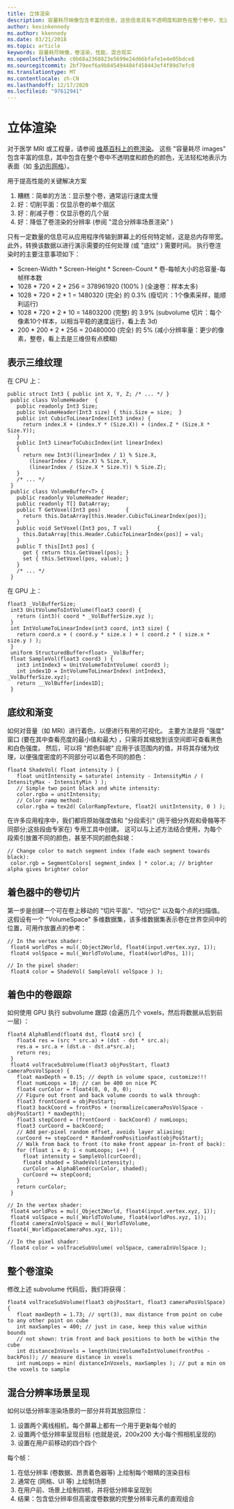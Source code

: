 ```yaml
---
title: 立体渲染
description: 容量耗尽映像包含丰富的信息，这些信息具有不透明度和颜色在整个卷中，无法轻松地表示为表面。 了解如何在 Windows Mixed Reality 内有效呈现容量耗尽映像。
author: kevinkennedy
ms.author: kkennedy
ms.date: 03/21/2018
ms.topic: article
keywords: 容量耗尽映像，卷渲染，性能，混合现实
ms.openlocfilehash: c0b68a2368823e5699e24d66bfafe1e4e05bdce8
ms.sourcegitcommit: 2bf79eef6a9b845494484f458443ef4f89d7efc0
ms.translationtype: MT
ms.contentlocale: zh-CN
ms.lasthandoff: 12/17/2020
ms.locfileid: "97612941"
---
```

# <a name="volume-rendering"></a>立体渲染

对于医学 MRI 或工程量，请参阅 [维基百科上的卷渲染](https://en.wikipedia.org/wiki/Volume_rendering)。 这些 "容量耗尽 images" 包含丰富的信息，其中包含在整个卷中不透明度和颜色的颜色，无法轻松地表示为表面（如 [多边形网格](https://en.wikipedia.org/wiki/Polygon_mesh)）。

用于提高性能的关键解决方案
1. 糟糕：简单的方法：显示整个卷，通常运行速度太慢
2. 好：切削平面：仅显示卷的单个扇区
3. 好：削减子卷：仅显示卷的几个层
4. 好：降低了卷渲染的分辨率 (参阅 "混合分辨率场景渲染" ) 

只有一定数量的信息可从应用程序传输到屏幕上的任何特定帧，这是总内存带宽。 此外，转换该数据以进行演示需要的任何处理 (或 "底纹" ) 需要时间。 执行卷渲染时的主要注意事项如下：
* Screen-Width * Screen-Height * Screen-Count * 卷-每帧大小的总容量-每帧样本数
* 1028 * 720 * 2 * 256 = 378961920 (100% )  (全速卷：样本太多) 
* 1028 * 720 * 2 * 1 = 1480320 (完全) 的 0.3% (瘦切片：1个像素采样，能顺利运行) 
* 1028 * 720 * 2 * 10 = 14803200 (完整) 的 3.9% (subvolume 切片：每个像素10个样本，以相当平稳的速度运行，看上去 3d) 
* 200 * 200 * 2 * 256 = 20480000 (完全) 的 5% (减小分辨率量：更少的像素，整卷，看上去是三维但有点模糊) 

## <a name="representing-3d-textures"></a>表示三维纹理

在 CPU 上：

```
public struct Int3 { public int X, Y, Z; /* ... */ }
 public class VolumeHeader  {
   public readonly Int3 Size;
   public VolumeHeader(Int3 size) { this.Size = size;  }
   public int CubicToLinearIndex(Int3 index) {
     return index.X + (index.Y * (Size.X)) + (index.Z * (Size.X * Size.Y));
   }
   public Int3 LinearToCubicIndex(int linearIndex)
   {
     return new Int3((linearIndex / 1) % Size.X,
       (linearIndex / Size.X) % Size.Y,
       (linearIndex / (Size.X * Size.Y)) % Size.Z);
   }
   /* ... */
 }
 public class VolumeBuffer<T> {
   public readonly VolumeHeader Header;
   public readonly T[] DataArray;
   public T GetVoxel(Int3 pos)        {
     return this.DataArray[this.Header.CubicToLinearIndex(pos)];
   }
   public void SetVoxel(Int3 pos, T val)        {
     this.DataArray[this.Header.CubicToLinearIndex(pos)] = val;
   }
   public T this[Int3 pos] {
     get { return this.GetVoxel(pos); }
     set { this.SetVoxel(pos, value); }
   }
   /* ... */
 }
```

在 GPU 上：

```
float3 _VolBufferSize;
 int3 UnitVolumeToIntVolume(float3 coord) {
   return (int3)( coord * _VolBufferSize.xyz );
 }
 int IntVolumeToLinearIndex(int3 coord, int3 size) {
   return coord.x + ( coord.y * size.x ) + ( coord.z * ( size.x * size.y ) );
 }
 uniform StructuredBuffer<float> _VolBuffer;
 float SampleVol(float3 coord3 ) {
   int3 intIndex3 = UnitVolumeToIntVolume( coord3 );
   int index1D = IntVolumeToLinearIndex( intIndex3, _VolBufferSize.xyz);
   return __VolBuffer[index1D];
 }
```

## <a name="shading-and-gradients"></a>底纹和渐变

如何对音量（如 MRI）进行着色，以便进行有用的可视化。 主要方法是将 "强度" 窗口 (要在其中查看亮度的最小值和最大) ，只需将其缩放到该空间即可查看黑色和白色强度。 然后，可以将 "颜色斜坡" 应用于该范围内的值，并将其存储为纹理，以便强度密度的不同部分可以着色不同的颜色：

```
float4 ShadeVol( float intensity ) {
   float unitIntensity = saturate( intensity - IntensityMin / ( IntensityMax - IntensityMin ) );
   // Simple two point black and white intensity:
   color.rgba = unitIntensity;
   // Color ramp method:
   color.rgba = tex2d( ColorRampTexture, float2( unitIntensity, 0 ) );
```

在许多应用程序中，我们都将原始强度值和 "分段索引" (用于细分外观和骨骼等不同部分;这些段由专家在) 专用工具中创建。 这可以与上述方法结合使用，为每个段索引放置不同的颜色，甚至不同的颜色斜坡：

```
// Change color to match segment index (fade each segment towards black):
 color.rgb = SegmentColors[ segment_index ] * color.a; // brighter alpha gives brighter color
```

## <a name="volume-slicing-in-a-shader"></a>着色器中的卷切片

第一步是创建一个可在卷上移动的 "切片平面"、"切分它" 以及每个点的扫描值。 这假设有一个 "VolumeSpace" 多维数据集，该多维数据集表示卷在世界空间中的位置，可用作放置点的参考：

```
// In the vertex shader:
 float4 worldPos = mul(_Object2World, float4(input.vertex.xyz, 1));
 float4 volSpace = mul(_WorldToVolume, float4(worldPos, 1));
```

```
// In the pixel shader:
 float4 color = ShadeVol( SampleVol( volSpace ) );
```

## <a name="volume-tracing-in-shaders"></a>着色中的卷跟踪

如何使用 GPU 执行 subvolume 跟踪 (会遍历几个 voxels，然后将数据从后到前一层) ：

```
float4 AlphaBlend(float4 dst, float4 src) {
   float4 res = (src * src.a) + (dst - dst * src.a);
   res.a = src.a + (dst.a - dst.a*src.a);
   return res;
 }
 float4 volTraceSubVolume(float3 objPosStart, float3 cameraPosVolSpace) {
   float maxDepth = 0.15; // depth in volume space, customize!!!
   float numLoops = 10; // can be 400 on nice PC
   float4 curColor = float4(0, 0, 0, 0);
   // Figure out front and back volume coords to walk through:
   float3 frontCoord = objPosStart;
   float3 backCoord = frontPos + (normalize(cameraPosVolSpace - objPosStart) * maxDepth);
   float3 stepCoord = (frontCoord - backCoord) / numLoops;
   float3 curCoord = backCoord;
   // Add per-pixel random offset, avoids layer aliasing:
   curCoord += stepCoord * RandomFromPositionFast(objPosStart);
   // Walk from back to front (to make front appear in-front of back):
   for (float i = 0; i < numLoops; i++) {
     float intensity = SampleVol(curCoord);
     float4 shaded = ShadeVol(intensity);
     curColor = AlphaBlend(curColor, shaded);
     curCoord += stepCoord;
   }
   return curColor;
 }
```

```
// In the vertex shader:
 float4 worldPos = mul(_Object2World, float4(input.vertex.xyz, 1));
 float4 volSpace = mul(_WorldToVolume, float4(worldPos.xyz, 1));
 float4 cameraInVolSpace = mul(_WorldToVolume, float4(_WorldSpaceCameraPos.xyz, 1));
```

```
// In the pixel shader:
 float4 color = volTraceSubVolume( volSpace, cameraInVolSpace );
```

## <a name="whole-volume-rendering"></a>整个卷渲染

修改上述 subvolume 代码后，我们将获得：

```
float4 volTraceSubVolume(float3 objPosStart, float3 cameraPosVolSpace) {
   float maxDepth = 1.73; // sqrt(3), max distance from point on cube to any other point on cube
   int maxSamples = 400; // just in case, keep this value within bounds
   // not shown: trim front and back positions to both be within the cube
   int distanceInVoxels = length(UnitVolumeToIntVolume(frontPos - backPos)); // measure distance in voxels
   int numLoops = min( distanceInVoxels, maxSamples ); // put a min on the voxels to sample
```

## <a name="mixed-resolution-scene-rendering"></a>混合分辨率场景呈现

如何以低分辨率渲染场景的一部分并将其放回原位：
1. 设置两个离线相机，每个屏幕上都有一个用于更新每个帧的
2. 设置两个低分辨率呈现目标 (也就是说，200x200 大小每个照相机呈现的) 
3. 设置在用户前移动的四个四个

每个帧：
1. 在低分辨率 (卷数据、昂贵着色器等) 上绘制每个眼睛的渲染目标
2. 通常在 (网格、UI 等) 上绘制场景
3. 在用户前、场景上绘制四核，并将低分辨率呈现到
4. 结果：包含低分辨率但高密度卷数据的完整分辨率元素的直观组合

